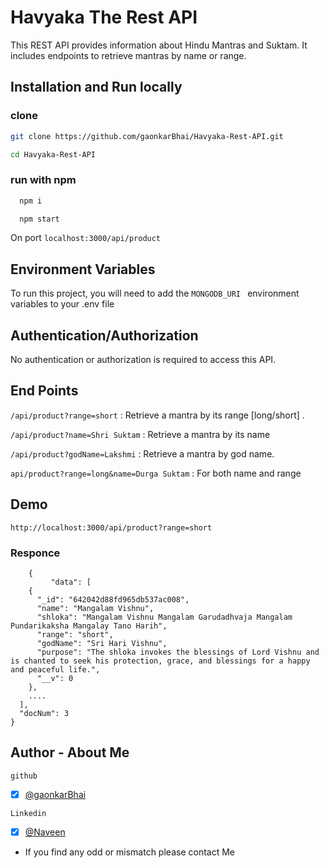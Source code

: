 
# Havyaka The Rest API
This REST API provides information about Hindu Mantras and Suktam. It includes endpoints to retrieve mantras by name or range.


## Installation and Run locally

### clone

```bash
git clone https://github.com/gaonkarBhai/Havyaka-Rest-API.git

cd Havyaka-Rest-API
```

### run with npm
```bash
  npm i

  npm start
```
On port  ```localhost:3000/api/product```


    
## Environment Variables

To run this project, you will need to add the `MONGODB_URI ` environment variables to your .env file




## Authentication/Authorization
No authentication or authorization is required to access this API.


## End Points
`/api/product?range=short` :  Retrieve a mantra by its range [long/short] .

`/api/product?name=Shri Suktam` : Retrieve a mantra by its name

`/api/product?godName=Lakshmi` : Retrieve a mantra by god name.

`api/product?range=long&name=Durga Suktam` : For both name and range


## Demo

`http://localhost:3000/api/product?range=short`

### Responce
```
    {
         "data": [
    {
      "_id": "642042d88fd965db537ac008",
      "name": "Mangalam Vishnu",
      "shloka": "Mangalam Vishnu Mangalam Garudadhvaja Mangalam Pundarikaksha Mangalay Tano Harih",
      "range": "short",
      "godName": "Sri Hari Vishnu",
      "purpose": "The shloka invokes the blessings of Lord Vishnu and is chanted to seek his protection, grace, and blessings for a happy and peaceful life.",
      "__v": 0
    },
    ....
  ],
  "docNum": 3
}
```


## Author - About Me
`github`
- [X]  [@gaonkarBhai](https://github.com/gaonkarBhai)

`Linkedin`
- [X]  [@Naveen](https://www.linkedin.com/in/naveen-gaonkar-2b0810258/)

- If you find any odd or mismatch please contact Me

